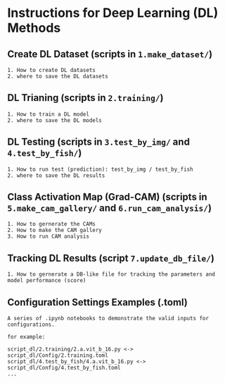 # Instructions for Deep Learning (DL) Methods

## Create DL Dataset (scripts in `1.make_dataset/`)

```text
1. How to create DL datasets
2. where to save the DL datasets
```

## DL Trianing (scripts in `2.training/`)

```text
1. How to train a DL model
2. where to save the DL models
```

## DL Testing (scripts in `3.test_by_img/` and `4.test_by_fish/`)

```text
1. How to run test (prediction): test_by_img / test_by_fish
2. where to save the DL results
```

## Class Activation Map (Grad-CAM) (scripts in `5.make_cam_gallery/` and `6.run_cam_analysis/`)

```text
1. How to gernerate the CAMs
2. How to make the CAM gallery
3. How to run CAM analysis
```

## Tracking DL Results (script `7.update_db_file/`)

```text
1. How to gernerate a DB-like file for tracking the parameters and model performance (score)
```

## Configuration Settings Examples (.toml)

```text
A series of .ipynb notebooks to demonstrate the valid inputs for configurations.

for example:

script_dl/2.training/2.a.vit_b_16.py <-> script_dl/Config/2.training.toml
script_dl/4.test_by_fish/4.a.vit_b_16.py <-> script_dl/Config/4.test_by_fish.toml
...
```


